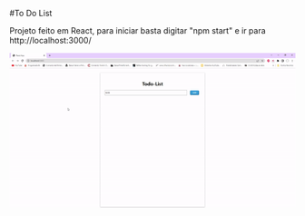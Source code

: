 #To Do List

Projeto feito em React, para iniciar basta digitar "npm start" e ir para http://localhost:3000/

<p aling="center">
  <img src="/public/Gif.gif"> 
</p>

